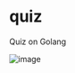 # quiz
Quiz on Golang

![image](https://github.com/user-attachments/assets/7134976b-0e24-4ef4-8a1b-3fb689aa20ec)
